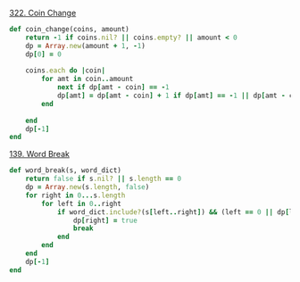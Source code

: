 [322. Coin Change](https://leetcode.com/problems/coin-change/)

```ruby
def coin_change(coins, amount)
    return -1 if coins.nil? || coins.empty? || amount < 0
    dp = Array.new(amount + 1, -1)
    dp[0] = 0
    
    coins.each do |coin|
        for amt in coin..amount
            next if dp[amt - coin] == -1
            dp[amt] = dp[amt - coin] + 1 if dp[amt] == -1 || dp[amt - coin] + 1 < dp[amt]
        end
        
    end
    dp[-1]
end
```

[139. Word Break](https://leetcode.com/problems/word-break/)
```ruby
def word_break(s, word_dict)
    return false if s.nil? || s.length == 0
    dp = Array.new(s.length, false)
    for right in 0...s.length
        for left in 0..right
            if word_dict.include?(s[left..right]) && (left == 0 || dp[left - 1])
                dp[right] = true
                break
            end
        end
    end
    dp[-1]
end
```